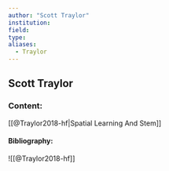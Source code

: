 ```yaml
---
author: "Scott Traylor"
institution:
field:
type:
aliases:
  - Traylor
---
```


## Scott Traylor

### Content:
[[@Traylor2018-hf|Spatial Learning And Stem]]

#### Bibliography:

![[@Traylor2018-hf]]